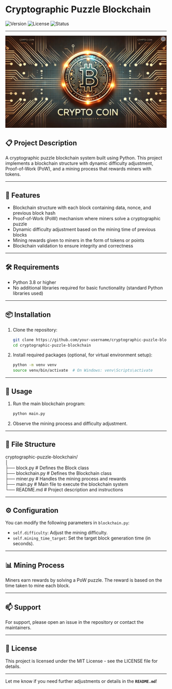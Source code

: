 # Cryptographic Puzzle Blockchain  

![Version](https://img.shields.io/badge/version-1.0-blue) 
![License](https://img.shields.io/badge/license-MIT-green) 
![Status](https://img.shields.io/badge/status-Completed-brightgreen)

---
![blockchain_banner](banner.jpg)

## 📋 Project Description  
A cryptographic puzzle blockchain system built using Python. This project implements a blockchain structure with dynamic difficulty adjustment, Proof-of-Work (PoW), and a mining process that rewards miners with tokens.

---

## 🌟 Features  
- Blockchain structure with each block containing data, nonce, and previous block hash  
- Proof-of-Work (PoW) mechanism where miners solve a cryptographic puzzle  
- Dynamic difficulty adjustment based on the mining time of previous blocks  
- Mining rewards given to miners in the form of tokens or points  
- Blockchain validation to ensure integrity and correctness  

---

## 🛠 Requirements  
- Python 3.8 or higher  
- No additional libraries required for basic functionality (standard Python libraries used)  

---

## 📦 Installation  
1. Clone the repository:  
   ```bash  
   git clone https://github.com/your-username/cryptographic-puzzle-blockchain.git  
   cd cryptographic-puzzle-blockchain  
   ```

2. Install required packages (optional, for virtual environment setup):  
   ```bash  
   python -m venv venv  
   source venv/bin/activate  # On Windows: venv\Scripts\activate  
   ```

---

## 🚀 Usage  
1. Run the main blockchain program:  
   ```bash  
   python main.py  
   ```

2. Observe the mining process and difficulty adjustment.

---

## 📁 File Structure  

cryptographic-puzzle-blockchain/  
│  
├── block.py          # Defines the Block class  
├── blockchain.py     # Defines the Blockchain class  
├── miner.py          # Handles the mining process and rewards  
├── main.py           # Main file to execute the blockchain system  
└── README.md         # Project description and instructions  

---

## ⚙ Configuration  
You can modify the following parameters in `blockchain.py`:  
- `self.difficulty`: Adjust the mining difficulty.  
- `self.mining_time_target`: Set the target block generation time (in seconds).

---

## 📊 Mining Process  
Miners earn rewards by solving a PoW puzzle. The reward is based on the time taken to mine each block.

---

## 📫 Support  
For support, please open an issue in the repository or contact the maintainers.

---

## 📄 License  
This project is licensed under the MIT License - see the LICENSE file for details.

---

Let me know if you need further adjustments or details in the **`README.md`**!
